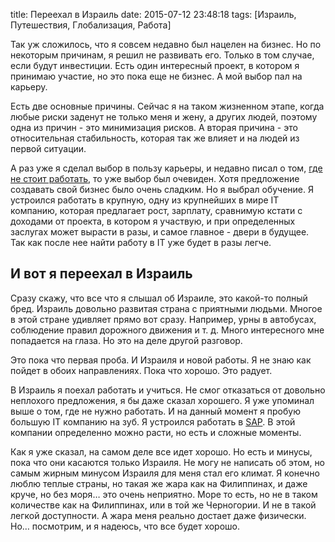 title: Переехал в Израиль
date: 2015-07-12 23:48:18
tags: [Израиль, Путешествия, Глобализация, Работа]

Так уж сложилось, что я совсем недавно был нацелен на бизнес. Но по некоторым причинам, я решил не развивать его. Только в том случае, если будут инвестиции. Есть один интересный проект, в котором я принимаю участие, но это пока еще не бизнес. А мой выбор пал на карьеру.

Есть две основные причины. Сейчас я на таком жизненном этапе, когда любые риски заденут не только меня и жену, а других людей, поэтому одна из причин - это минимизация рисков. А вторая причина - это относительная стабильность, которая так же влияет и на людей из первой ситуации.

А раз уже я сделал выбор в пользу карьеры, и недавно писал о том, [где не стоит работать](http://localhost:8000/blog/2015/07/gde-ne-nuzhno-rabotat/), то уже выбор был очевиден. Хотя предложение создавать свой бизнес было очень сладким. Но я выбрал обучение. Я устроился работать в крупную, одну из крупнейших в мире IT компанию, которая предлагает рост, зарплату, сравнимую кстати с доходами от проекта, в котором я участвую, и при определенных заслугах может вырасти в разы, и самое главное - двери в будущее. Так как после нее найти работу в IT уже будет в разы легче.

## И вот я переехал в Израиль

Сразу скажу, что все что я слышал об Израиле, это какой-то полный бред. Израиль довольно развитая страна с приятными людьми. Многое в этой стране удивляет прямо вот сразу. Например, урны в автобусах, соблюдение правил дорожного движения и т. д. Много интересного мне попадается на глаза. Но это на деле другой разговор.

Это пока что первая проба. И Израиля и новой работы. Я не знаю как пойдет в обоих направлениях. Пока что хорошо. Это радует.

В Израиль я поехал работать и учиться. Не смог отказаться от довольно неплохого предложения, я бы даже сказал хорошего. Я уже упоминал выше о том, где не нужно работать. И на данный момент я пробую большую IT компанию на зуб. Я устроился работать в [SAP](http://sap.com). В этой компании определенно можно расти, но есть и сложные моменты.

Как я уже сказал, на самом деле все идет хорошо. Но есть и минусы, пока что они касаются только Израиля. Не могу не написать об этом, но самым жирным минусом Израиля для меня стал его климат. Я конечно люблю теплые страны, но такая же жара как на Филиппинах, и даже круче, но без моря… это очень неприятно. Море то есть, но не в таком количестве как на Филиппинах, или в той же Черногории. И не в такой легкой доступности. А жара меня реально достает даже физически. Но… посмотрим, и я надеюсь, что все будет хорошо.
